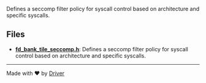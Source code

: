 <!--------------------------------------------------------------------------------->
<!-- IMPORTANT: This file is auto-generated by Driver (https://driver.ai). -------->
<!-- Manual edits may be overwritten on future commits. --------------------------->
<!--------------------------------------------------------------------------------->

Defines a seccomp filter policy for syscall control based on architecture and specific syscalls.


## Files
- **[fd_bank_tile_seccomp.h](fd_bank_tile_seccomp.h.md)**: Defines a seccomp filter policy for syscall control based on architecture and specific syscalls.

---
Made with ❤️ by [Driver](https://www.driver.ai/)